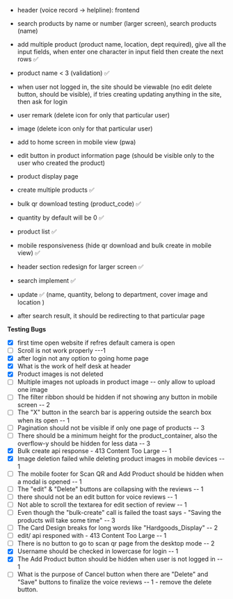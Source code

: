- header (voice record -> helpline): frontend

- search products by name or number (larger screen), search products (name)

- add multiple product (product name, location, dept required), give all the input fields, when enter one character in input field then create the next rows ✅

- product name < 3 (validation) ✅

- when user not logged in, the site should be viewable (no edit delete button, should be visible), if tries creating updating anything in the site, then ask for login

- user remark (delete icon for only that particular user)

- image (delete icon only for that particular user)

- add to home screen in mobile view (pwa)

- edit button in product information page (should be visible only to the user who created the product)

- product display page

- create multiple products ✅

- bulk qr download testing (product_code) ✅

- quantity by default will be 0 ✅

- product list ✅

- mobile responsiveness (hide qr download and bulk create in mobile view) ✅

- header section redesign for larger screen ✅

- search implement ✅

- update ✅ (name, quantity, belong to department, cover image and location )

- after search result, it should be redirecting to that particular page

**Testing Bugs**

- [x] first time open website if refres default camera is open
- [ ] Scroll is not work properly ---1
- [x] after login not any option to going home page
- [x] What is the work of helf desk at header
- [x] Product images is not deleted
- [ ] Multiple images not uploads in product image -- only allow to upload one image
- [ ] The filter ribbon should be hidden if not showing any button in mobile screen -- 2
- [ ] The "X" button in the search bar is appering outside the search box when its open -- 1
- [ ] Pagination should not be visible if only one page of products -- 3
- [ ] There should be a minimum height for the product_container, also the overflow-y should be hidden for less data -- 3
- [x] Bulk create api response - 413 Content Too Large -- 1
- [x] Image deletion failed while deleting product images in mobile devices -- 1
- [ ] The mobile footer for Scan QR and Add Product should be hidden when a modal is opened -- 1
- [ ] The "edit" & "Delete" buttons are collapsing with the reviews -- 1
- [ ] there should not be an edit button for voice reviews -- 1
- [ ] Not able to scroll the textarea for edit section of review -- 1
- [ ] Even though the "bulk-create" call is failed the toast says - "Saving the products will take some time" -- 3
- [ ] The Card Design breaks for long words like "Hardgoods_Display" -- 2
- [ ] edit/ api responed with - 413 Content Too Large -- 1
- [ ] There is no button to go to scan qr page from the desktop mode -- 2
- [X] Username should be checked in lowercase for login -- 1  
- [X] The Add Product button should be hidden when user is not logged in -- 1
- [ ] What is the purpose of Cancel button when there are "Delete" and "Save" buttons to finalize the voice reviews -- 1 - remove the delete button. 
